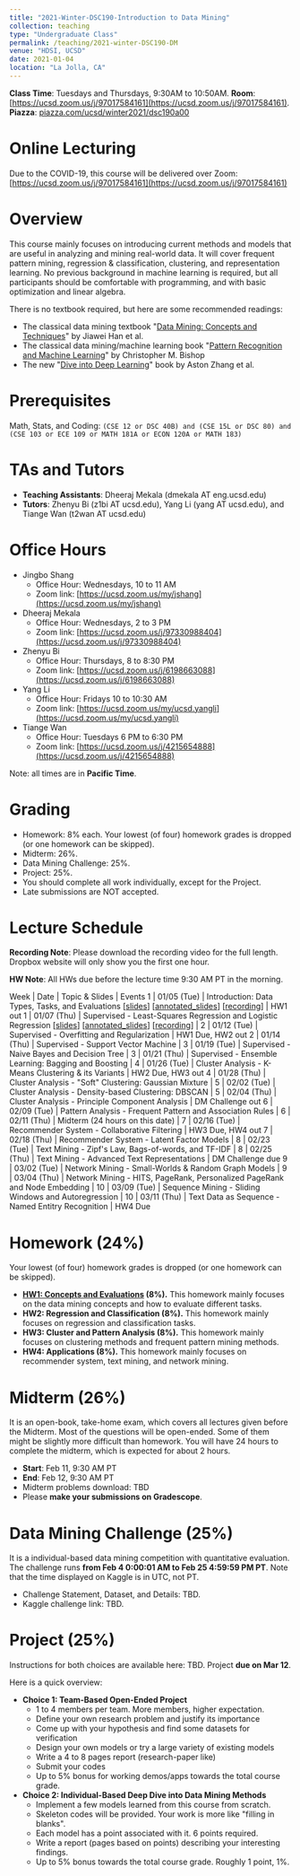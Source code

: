 ```yaml
---
title: "2021-Winter-DSC190-Introduction to Data Mining"
collection: teaching
type: "Undergraduate Class"
permalink: /teaching/2021-winter-DSC190-DM
venue: "HDSI, UCSD"
date: 2021-01-04
location: "La Jolla, CA"
---
```


**Class Time**: Tuesdays and Thursdays, 9:30AM to 10:50AM.  **Room**: [https://ucsd.zoom.us/j/97017584161](https://ucsd.zoom.us/j/97017584161).  **Piazza**: [piazza.com/ucsd/winter2021/dsc190a00](https://piazza.com/ucsd/winter2021/dsc190a00)


Online Lecturing
======

Due to the COVID-19, this course will be delivered over Zoom: [https://ucsd.zoom.us/j/97017584161](https://ucsd.zoom.us/j/97017584161)

Overview
======

This course mainly focuses on introducing current methods and models that are useful in analyzing and mining real-world data. It will cover frequent pattern mining, regression & classification, clustering, and representation learning. No previous background in machine learning is required, but all participants should be comfortable with programming, and with basic optimization and linear algebra. 

There is no textbook required, but here are some recommended readings:
- The classical data mining textbook "[Data Mining: Concepts and Techniques](https://books.google.com/books/about/Data_Mining_Concepts_and_Techniques.html?id=pQws07tdpjoC&source=kp_book_description)" by Jiawei Han et al.
- The classical data mining/machine learning book "[Pattern Recognition and Machine Learning](https://books.google.com/books/about/Pattern_Recognition_and_Machine_Learning.html?id=HL4HrgEACAAJ&source=kp_book_description)" by Christopher M. Bishop
- The new "[Dive into Deep Learning](https://d2l.ai/)" book by Aston Zhang et al.


Prerequisites
======

Math, Stats, and Coding: `(CSE 12 or DSC 40B) and (CSE 15L or DSC 80) and (CSE 103 or ECE 109 or MATH 181A or ECON 120A or MATH 183)`

TAs and Tutors
======

- **Teaching Assistants**: Dheeraj Mekala (dmekala AT eng.ucsd.edu)
- **Tutors**: Zhenyu Bi (z1bi AT ucsd.edu), Yang Li (yang AT ucsd.edu), and Tiange Wan (t2wan AT ucsd.edu)

Office Hours
======

- Jingbo Shang
    - Office Hour: Wednesdays, 10 to 11 AM
    - Zoom link: [https://ucsd.zoom.us/my/jshang](https://ucsd.zoom.us/my/jshang)
- Dheeraj Mekala
    - Office Hour: Wednesdays, 2 to 3 PM
    - Zoom link: [https://ucsd.zoom.us/j/97330988404](https://ucsd.zoom.us/j/97330988404)
- Zhenyu Bi
    - Office Hour: Thursdays, 8 to 8:30 PM
    - Zoom link: [https://ucsd.zoom.us/j/6198663088](https://ucsd.zoom.us/j/6198663088)
- Yang Li
    - Office Hour: Fridays 10 to 10:30 AM
    - Zoom link: [https://ucsd.zoom.us/my/ucsd.yangli](https://ucsd.zoom.us/my/ucsd.yangli)
- Tiange Wan
    - Office Hour: Tuesdays 6 PM to 6:30 PM
    - Zoom link: [https://ucsd.zoom.us/j/4215654888](https://ucsd.zoom.us/j/4215654888)

Note: all times are in **Pacific Time**.

Grading
======

- Homework: 8% each. Your lowest (of four) homework grades is dropped (or one homework can be skipped).
- Midterm: 26%.
- Data Mining Challenge: 25%.
- Project: 25%.
- You should complete all work individually, except for the Project.
- Late submissions are NOT accepted.

Lecture Schedule
======

**Recording Note**: Please download the recording video for the full length. Dropbox website will only show you the first one hour.

**HW Note**: All HWs due before the lecture time 9:30 AM PT in the morning. 

Week | Date        | Topic & Slides                                                  | Events
1    | 01/05 (Tue) | Introduction: Data Types, Tasks, and Evaluations [[slides](https://www.dropbox.com/s/58ct0xenik20ele/lecture0_intro.pdf?dl=0)] [[annotated_slides](https://www.dropbox.com/s/zo7m6af79jhe6k5/annotated%20-%20lecture0_intro.pdf?dl=0)] [[recording](https://www.dropbox.com/sh/jfht3hhn7d37izo/AADtYp6qxXY8ub0rpgQDb4vfa?dl=0)] | HW1 out
1    | 01/07 (Thu) | Supervised - Least-Squares Regression and Logistic Regression [[slides](https://www.dropbox.com/s/de4bj6szj9wrbxd/lecture1_least_square_and_logistic.pdf?dl=0)] [[annotated_slides](https://www.dropbox.com/s/km3j2cn9ikpjwb5/annotated_lecture1_least_square_and_logistic.pdf?dl=0)] [[recording](https://www.dropbox.com/sh/8zkwye9lhjh8tle/AABT67s4DycyLoMZNirdy2Tpa?dl=0)] |
2    | 01/12 (Tue) | Supervised - Overfitting and Regularization | HW1 Due, HW2 out
2    | 01/14 (Thu) | Supervised - Support Vector Machine  |
3    | 01/19 (Tue) | Supervised - Naive Bayes and Decision Tree  |
3    | 01/21 (Thu) | Supervised - Ensemble Learning: Bagging and Boosting | 
4    | 01/26 (Tue) | Cluster Analysis - K-Means Clustering & its Variants | HW2 Due, HW3 out
4    | 01/28 (Thu) | Cluster Analysis - "Soft" Clustering: Gaussian Mixture |
5    | 02/02 (Tue) | Cluster Analysis - Density-based Clustering: DBSCAN |
5    | 02/04 (Thu) | Cluster Analysis - Principle Component Analysis | DM Challenge out
6    | 02/09 (Tue) | Pattern Analysis - Frequent Pattern and Association Rules |
6    | 02/11 (Thu) | Midterm (24 hours on this date) |
7    | 02/16 (Tue) | Recommender System - Collaborative Filtering | HW3 Due, HW4 out
7    | 02/18 (Thu) | Recommender System - Latent Factor Models |
8    | 02/23 (Tue) | Text Mining - Zipf's Law, Bags-of-words, and TF-IDF |
8    | 02/25 (Thu) | Text Mining - Advanced Text Representations | DM Challenge due
9    | 03/02 (Tue) | Network Mining - Small-Worlds & Random Graph Models | 
9    | 03/04 (Thu) | Network Mining - HITS, PageRank, Personalized PageRank and Node Embedding |
10   | 03/09 (Tue) | Sequence Mining - Sliding Windows and Autoregression |
10   | 03/11 (Thu) | Text Data as Sequence - Named Entitry Recognition | HW4 Due

Homework (24%)
======

Your lowest (of four) homework grades is dropped (or one homework can be skipped).

- **[HW1: Concepts and Evaluations](https://www.dropbox.com/s/uq99nnn4v5so8dm/DSC190_WI21_HW1.pdf?dl=0) (8%).** This homework mainly focuses on the data mining concepts and how to evaluate different tasks.
- **HW2: Regression and Classification (8%).** This homework mainly focuses on regression and classification tasks.
- **HW3: Cluster and Pattern Analysis (8%).** This homework mainly focuses on clustering methods and frequent pattern mining methods.
- **HW4: Applications (8%).** This homework mainly focuses on recommender system, text mining, and network mining.

Midterm (26%)
======

It is an open-book, take-home exam, which covers all lectures given before the Midterm. Most of the questions will be open-ended. Some of them might be slightly more difficult than homework. You will have 24 hours to complete the midterm, which is expected for about 2 hours.

- **Start**: Feb 11, 9:30 AM PT
- **End**: Feb 12, 9:30 AM PT
- Midterm problems download: TBD
- Please **make your submissions on Gradescope**.

Data Mining Challenge (25%)
======

It is a individual-based data mining competition with quantitative evaluation. The challenge runs **from Feb 4 0:00:01 AM to Feb 25 4:59:59 PM PT**. Note that the time displayed on Kaggle is in UTC, not PT.

- Challenge Statement, Dataset, and Details: TBD.
- Kaggle challenge link: TBD.

Project (25%)
======

Instructions for both choices are available here: TBD. Project **due on Mar 12**.

Here is a quick overview:
- **Choice 1: Team-Based Open-Ended Project**
    - 1 to 4 members per team. More members, higher expectation.
    - Define your own research problem and justify its importance
    - Come up with your hypothesis and find some datasets for verification
    - Design your own models or try a large variety of existing models
    - Write a 4 to 8 pages report (research-paper like)
    - Submit your codes
    - Up to 5% bonus for working demos/apps towards the total course grade.
- **Choice 2: Individual-Based Deep Dive into Data Mining Methods**
    - Implement a few models learned from this course from scratch.
    - Skeleton codes will be provided. Your work is more like "filling in blanks".
    - Each model has a point associated with it. 6 points required.
    - Write a report (pages based on points) describing your interesting findings.
    - Up to 5% bonus towards the total course grade. Roughly 1 point, 1%.
